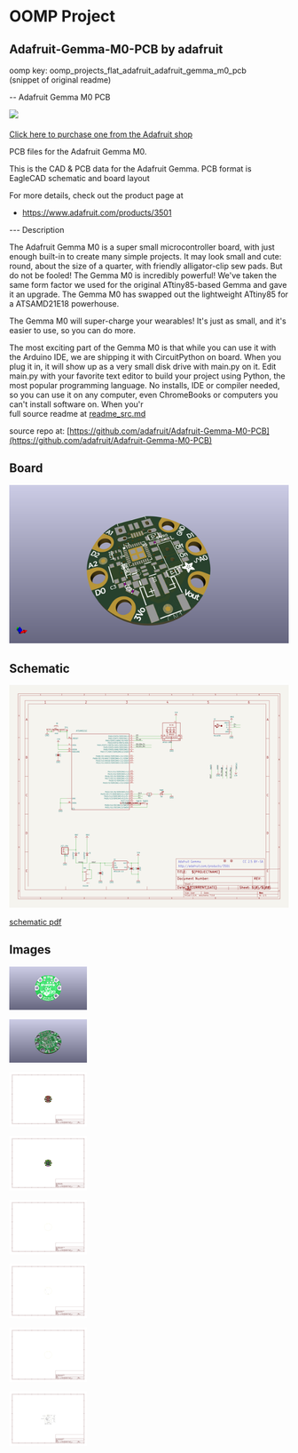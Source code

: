 # OOMP Project  
## Adafruit-Gemma-M0-PCB  by adafruit  
  
oomp key: oomp_projects_flat_adafruit_adafruit_gemma_m0_pcb  
(snippet of original readme)  
  
-- Adafruit Gemma M0 PCB  
  
<a href="http://www.adafruit.com/products/3501"><img src="assets/image.jpg?raw=true" width="500px"><br/>  
Click here to purchase one from the Adafruit shop</a>  
  
PCB files for the Adafruit Gemma M0.   
  
This is the CAD & PCB data for the Adafruit Gemma. PCB format is EagleCAD schematic and board layout  
  
For more details, check out the product page at  
* https://www.adafruit.com/products/3501  
  
--- Description  
  
The Adafruit Gemma M0 is a super small microcontroller board, with just enough built-in to create many simple projects. It may look small and cute: round, about the size of a quarter, with friendly alligator-clip sew pads. But do not be fooled! The Gemma M0 is incredibly powerful! We've taken the same form factor we used for the original ATtiny85-based Gemma and gave it an upgrade. The Gemma M0 has swapped out the lightweight ATtiny85 for a ATSAMD21E18 powerhouse.  
  
The Gemma M0 will super-charge your wearables! It's just as small, and it's easier to use, so you can do more.  
  
The most exciting part of the Gemma M0 is that while you can use it with the Arduino IDE, we are shipping it with CircuitPython on board. When you plug it in, it will show up as a very small disk drive with main.py on it. Edit main.py with your favorite text editor to build your project using Python, the most popular programming language. No installs, IDE or compiler needed, so you can use it on any computer, even ChromeBooks or computers you can't install software on. When you'r  
  full source readme at [readme_src.md](readme_src.md)  
  
source repo at: [https://github.com/adafruit/Adafruit-Gemma-M0-PCB](https://github.com/adafruit/Adafruit-Gemma-M0-PCB)  
## Board  
  
[![working_3d.png](working_3d_600.png)](working_3d.png)  
## Schematic  
  
[![working_schematic.png](working_schematic_600.png)](working_schematic.png)  
  
[schematic pdf](working_schematic.pdf)  
## Images  
  
[![working_3D_bottom.png](working_3D_bottom_140.png)](working_3D_bottom.png)  
  
[![working_3D_top.png](working_3D_top_140.png)](working_3D_top.png)  
  
[![working_assembly_page_01.png](working_assembly_page_01_140.png)](working_assembly_page_01.png)  
  
[![working_assembly_page_02.png](working_assembly_page_02_140.png)](working_assembly_page_02.png)  
  
[![working_assembly_page_03.png](working_assembly_page_03_140.png)](working_assembly_page_03.png)  
  
[![working_assembly_page_04.png](working_assembly_page_04_140.png)](working_assembly_page_04.png)  
  
[![working_assembly_page_05.png](working_assembly_page_05_140.png)](working_assembly_page_05.png)  
  
[![working_assembly_page_06.png](working_assembly_page_06_140.png)](working_assembly_page_06.png)  
